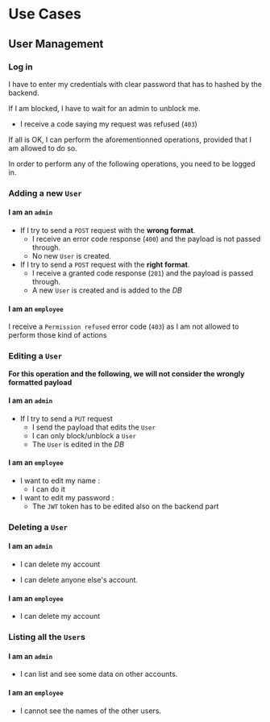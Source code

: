# Use Cases

## User Management

### Log in

I have to enter my credentials with clear password that has to hashed by the backend.

If I am blocked, I have to wait for an admin to unblock me.
- I receive a code saying my request was refused (`403`) 

If all is OK, I can perform the aforementionned operations, provided that I am allowed to do so.

In order to perform any of the following operations, you need to be logged in.

### Adding a new `User`

#### I am an `admin`

- If I try to send a `POST` request with the **wrong format**. 
    - I receive an error code response (`400`) and the payload is not passed through.
    - No new `User` is created.
- If I try to send a `POST` request with the **right format**.
    - I receive a granted code response (`201`) and the payload is passed through.
    - A new `User` is created and is added to the *DB* 

#### I am an `employee`

I receive a `Permission refused` error code (`403`) as I am not allowed to perform those kind of actions

### Editing a `User`

**For this operation and the following, we will not consider the wrongly formatted payload**

#### I am an `admin`

- If I try to send a `PUT` request
    - I send the payload that edits the `User`
    - I can only block/unblock a `User`
    - The `User` is edited in the *DB*

#### I am an `employee`

- I want to edit my name : 
    - I can do it
- I want to edit my password :
    - The `JWT` token has to be edited also on the backend part

### Deleting a `User`

#### I am an `admin`

- I can delete my account 

- I can delete anyone else's account.

#### I am an `employee`

- I can delete my account

### Listing all the `User`s

#### I am an `admin`

- I can list and see some data on other accounts.

#### I am an `employee`

- I cannot see the names of the other users.


